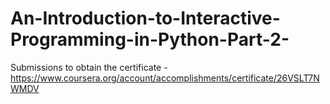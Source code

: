 # An-Introduction-to-Interactive-Programming-in-Python-Part-2-
Submissions to obtain the certificate - https://www.coursera.org/account/accomplishments/certificate/26VSLT7NWMDV
